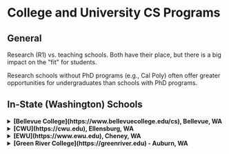 # College and University CS Programs

## General

Research (R1) vs. teaching schools. Both have their place, but there is a big impact on the "fit" for students.

Research schools without PhD programs (e.g., Cal Poly) often offer greater opportunities for undergraduates than schools with PhD programs.

## In-State (Washington) Schools

<details><summary><strong>[Bellevue College](https://www.bellevuecollege.edu/cs), Bellevue, WA</strong></summary>

Small program, right now acceptance into BC is pretty much a guarantee of admission to the major.

Degrees:
* BS in CS
* BAS in Data Analytics
* BAS in Information Systems & Technology
</details>


<details><summary><strong>[CWU](https://cwu.edu), Ellensburg, WA</strong></summary>

Teaching university.

**Programs:**
* [Computer Science](https://cwu.edu/computer-science)
* [STEM Teaching Program Minor](https://cwu.edu/teachstem)

**Contacts:**

Megan McConnell, megan.mcconnell@cwu.edu, Advisor & Recruiter, Department of Computer Science, 509.963.1455
</details>


<details><summary><strong>[EWU](https://www.ewu.edu), Cheney, WA</strong></summary>

Second largest program (# of graduates) in the state. Teaching university, lots of ethnic diversity in the program. Focus on hands on learning and supporting opportunities for internships (students take lead). Accepts (and succussfully trains and graduates) students with GPAs in the 3+ range. Good option for students who might not make it into the UW program.

**Programs:**
* [BS in Computer Science](https://www.ewu.edu/compsci)
* [Bachelor of Computer Science]()
* [3D Animation]()
* [Computer Applications Minor]()
* [Computer Information Systems Minor]()
* [Computer Science Programming Minor]()
* [Web Application Development Minor]()

**Contacts:**

Brian Kamp, Senior Lecturer, bkamp@ewu.edu

Margo Stanzak, mstanzak@ewu.edu
</details>


<details><summary><strong>[Green River College](https://greenriver.edu) - Auburn, WA</strong></summary>


<details><summary><strong>[PLU](https://www.plu.edu/computer-science/) - Tacoma, WA</strong></summary>

About 200, 6 CS faculty. Admission to school ensures admission to major.

BA in CS
BS in CS
</details>

<details><summary><strong>[Seattle University]() - Seattle, WA</strong></summary>
</details>

<details><summary><strong>[University of Washington (UW)](https://uw.edu) - Seattle, WA</strong></summary>

The UW CS program is one of the best in the country - but it is not for everyone, the program is large and for most students not accessible until your junior year.

[Paul G. Allen School of Computer Science & Engineering](https://cs.uw.edu) - The CS program gets *way* more applicants than they can accept. Apply for [direct admission](https://www.cs.washington.edu/academics/ugrad/admissions/direct) so that you know you will be able to study CS at UW, if you get in to the UW, but are not accepted into the CS program as a freshman, you can still apply when you declare your major - but you may not be acceted. *So* if you are serious about CS, apply for direct admission and if you are not accepted, seriously consider a different school. You may want to look at these pages as well:

* [Expanded Direct to Major Admission in Computer Science
](https://www.cs.washington.edu/academics/ugrad/admissions/dtm)
* [UW’s Allen School to expand direct freshmen admissions in computer science](https://www.washington.edu/news/2018/06/05/uws-allen-school-to-expand-direct-freshmen-admissions-in-computer-science/)

Even with direct admit and honors, it sounds like there are a lot of "hoops" to be jumped through before you are able to start serious work in CS. Smaller schools can offer more flexible programs.

[UW Women in Science and Engineering (WiSE) Collective](mailto:uwwise@uw.edu) - e-mail link
</details>

<details><summary><strong>[UW-Bothell](https://bothell.uw.edu) - Bothell, WA
</details>

<details><summary><strong>[UW-Tacoma](https://tacoma.uw.edu) - Tacoma, WA

About 400 majors in all CS related programs. Mostly transfer students - competitive admission to major. Harder to get into the major than UW-Bothell.

**[School of Engineering & Technology](https://tacoma.uw.edu/set):**
BA in CS
BS in CS
</details>

<details><summary><strong>[Western Washington University (WWU)](https://wwu.edu) - Bellingham, WA</strong></summary>

**Programs:**
* [CS](https://cs.wwu.edu)

**Transfering:**
* No direct admission to major.
* GPA of 3.0 or better in weeder classes == very likely to be admitted.
* Admission is on space available basis (there are a few seats reserved for transfer students).

[Association for Women In Computing](https://wwu-awc.github.io) - awc.wwu@gmail.com
</details>

## Out of State

<details>
  <summary><strong>California</strong></summary>

#### [Cal Poly]() - San Luis Obispo, CA

#### [Cal Tech](https://caltech.edu) - Pasadena, CA

#### [Harvey Mudd College](https://www.hmc.edu) - Claremont, CA

Harvey Mudd College (HMC) is a small (800 students) liberal arts school which the Business Insider describes as "[an engineering, science, and mathematics powerhouse](https://www.businessinsider.com/harvey-mudd-college-curriculum-computer-science-2017-3)." US News & World report ranks HMC as the number one engineering school in the country.

Harvey Mudd requires all students to take an introductory CS course, and according to the LA Times, this a led to [gender parity in the CS department](https://www.latimes.com/local/lanow/la-me-ln-harvey-mudd-tech-women-adv-snap-story.html).

**Computer Science**

* [Computer Science Major](https://www.cs.hmc.edu/program/cs-major)
* [Joint Major in Computer Science and Mathematics](https://www.cs.hmc.edu/program/csmath-major)
* [Mathematical and Computational Biology Major](https://www.cs.hmc.edu/program/csmathbio-major)

HMC also offers [summer research opportunities](https://www.cs.hmc.edu/research/) for undergraduates - this program is open to students from other schools as well as Harvey Mudd students.

#### [UC Berkeley](https://berkeley.edu), Berkeley, CA
</details>

<details><summary><strong>Idaho</strong></summary>

### [University of Idaho College of Engineering](https://uidaho.edu/engr) Moscow, ID

**Programs:**
* [Computer Science](https://uidaho.edu/engr/cs)
* [Electrical and Computer Engineering](https://uidaho.edu/engr/ece)
* [Polymorphic Games](polymorphicgames.com) - interdisciplinary game design studio at the University of Idaho.

**Contacts:**

Paulette House, Director of Student Services, College of Engineering, 208.885.9700

Marie Wagner mariew@uidaho.edu also watches engr-sss@uidaho.edu

Society of Women Engineers, Beth Rezaie, SWE Advisor, rezaie@uidaho.edu
</details>

<details><summary><strong>Massachusets</strong></summary>

### [MIT](https://mit.edu) - Cambridge, MA
</details>

<details><summary><strong>Pensylvania</strong></summary>

#### [CMU](https://cmu.edu) - Pittsburgh, WA

50% women - one of the few programs in the country with gender parity. 25% traditionally underserved populations. Admits about 5%, looks for passion about how you will use CS to make the world a better place. Admission to CMU guarantees a place in the program.

Ashley Patton, Director of Engagement and Outreach, awpatton@andrew.cmu.edu, 412.268.8558

### [Swarthmore College](https://www.swarthmore.edu) - Swarthmore, PA (outside of Philedelphia)

**[Computer Science](https://www.swarthmore.edu/computer-science)**

</details>

## Out of the Country

### Canada

#### [UBC](https://ubc.ca) - Vancouver, British Columbia, Canada

## Summer (Pre-College) Programs

### [CMU Summer Access](https://admission.cmu.edu/pages/summer-access-opportunities)

National High School Game Academy

Computational Biology

## Gap Year Programs

[Omprakash](https://www.omprakash.org/)

## Scholarships

### General

* [Washington State Opportunity Scholarship](https://www.waopportunityscholarship.org)  
Scholarships for students pursuing STEM careers, supports students in 2- and 4-year programs.

### Women in STEM

* [EngineerGirl.org](https://www.engineergirl.org) list of [Scholarships](https://www.engineergirl.org/9539/Scholarships)

### LGBTQ People in STEM

* [NOLGSTP](https://www.noglstp.org) (National Organization of Gay & Lesbian Scientists and Technical Professionals) list of [Scholarships](https://www.noglstp.org/programs-projects/scholarships/)

